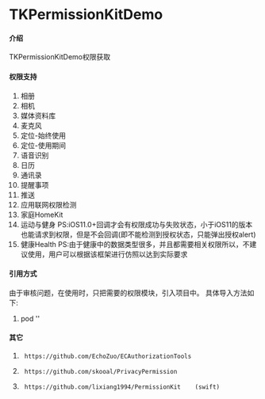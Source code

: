 # TKPermissionKitDemo

#### 介绍
TKPermissionKitDemo权限获取


#### 权限支持
1. 相册
2. 相机
3. 媒体资料库
4. 麦克风
5. 定位-始终使用
6. 定位-使用期间
7. 语音识别
8. 日历
9. 通讯录
10. 提醒事项
11. 推送
12. 应用联网权限检测
13. 家庭HomeKit
14. 运动与健身   PS:iOS11.0+回调才会有权限成功与失败状态，小于iOS11的版本也能请求到权限，但是不会回调(即不能检测到授权状态，只能弹出授权alert)
15. 健康Health    PS:由于健康中的数据类型很多，并且都需要相关权限所以，不建议使用，用户可以根据该框架进行仿照以达到实际要求

#### 引用方式
由于审核问题，在使用时，只把需要的权限模块，引入项目中。
具体导入方法如下:
1. pod ''

#### 其它
1.      https://github.com/EchoZuo/ECAuthorizationTools
2.      https://github.com/skooal/PrivacyPermission
3.      https://github.com/lixiang1994/PermissionKit    (swift)

